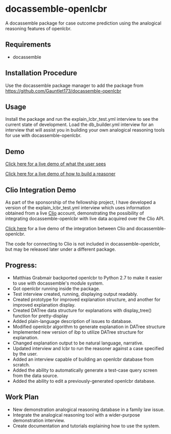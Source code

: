 # docassemble-openlcbr
A docassemble package for case outcome prediction using the analogical reasoning features of openlcbr.
## Requirements
* docassemble
## Installation Procedure
Use the docassemble package manager to add the package from https://github.com/Gauntlet173/docassemble-openlcbr
## Usage
Install the package and run the explain\_lcbr\_test.yml interview to see the current state of development.
Load the db\_builder.yml interview for an interview that will assist you in building
your own analogical reasoning tools for use with docassemble-openlcbr.
## Demo
[Click here for a live demo of what the user sees](https://testda.roundtablelaw.ca/interview?i=docassemble.openlcbr%3Adata%2Fquestions%2Fexplain_lcbr_test.yml)

[Click here for a live demo of how to build a reasoner](https://testda.roundtablelaw.ca/interview?i=docassemble.openlcbr%3Adata%2Fquestions%2Fdb_builder.yml)
## Clio Integration Demo
As part of the sponsorship of the fellowship project, I have developed a version of the
explain\_lcbr\_test.yml interview which uses information obtained from a live
[Clio](http://www.clio.com) account, demonstrating the possibility of integrating
docassemble-openlcbr with live data acquired over the Clio API.

[Click here](https://testda.roundtablelaw.ca/interview?i=docassemble.clio%3Adata%2Fquestions%2Fclio_openlcbr_demo.yml)
for a live demo of the integration between Clio and docassemble-openlcbr.

The code for connecting to Clio is not included in docassemble-openlcbr, but may be
released later under a different package.

## Progress:
* Matthias Grabmair backported openlcbr to Python 2.7 to make it easier to use with docassemble's module system.
* Got openlcbr running inside the package.
* Test interview created, running, displaying output readably.
* Created prototype for improved explanation structure, and another for improved explanation display.
* Created DATree data structure for explanations with display\_tree() function for pretty-display
* Added plain-language description of issues to database.
* Modified openlcbr algorithm to generate explanation in DATree structure
* Implemented new version of ibp to utilize DATree structure for explanation.
* Changed explanation output to be natural language, narrative.
* Updated interview and lcbr to run the reasoner against a case specified by the user.
* Added an interview capable of building an openlcbr database from scratch.
* Added the ability to automatically generate a test-case query screen from the data source.
* Added the ability to edit a previously-generated openlcbr database.
## Work Plan
* New demonstration analogical reasoning database in a family law issue.
* Integrate the analogical reasoning tool with a wider-purpose demonstration interview.
* Create documentation and tutorials explaining how to use the system.